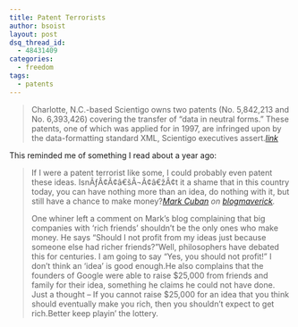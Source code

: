 ```yaml
---
title: Patent Terrorists
author: bsoist
layout: post
dsq_thread_id:
  - 48431409
categories:
  - freedom
tags:
  - patents
---
```

> Charlotte, N.C.-based Scientigo owns two patents (No. 5,842,213 and No. 6,393,426) covering the transfer of &#8220;data in neutral forms.&#8221; These patents, one of which was applied for in 1997, are infringed upon by the data-formatting standard XML, Scientigo executives assert.<cite><a href="http://news.com.com/Small%20company%20makes%20big%20claims%20on%20XML%20patents/2100-1014_3-5905949.html">link</a> </cite>

This reminded me of something I read about a year ago:  


> If I were a patent terrorist like some, I could probably even patent these ideas. IsnÃƒÂ¢Ã¢â€šÂ¬Ã¢â€žÂ¢t it a shame that in this country today, you can have nothing more than an idea, do nothing with it, but still have a chance to make money?<cite><a href="http://www.nba.com/mavericks/news/cuban_bio000329.html">Mark Cuban</a> on <a href="http://www.blogmaverick.com/entry/7673569691391003/">blogmaverick</a>.</cite></p>
One whiner left a comment on Mark&#8217;s blog complaining that big companies with &#8216;rich friends&#8217; shouldn&#8217;t be the only ones who make money. He says &#8220;Should I not profit from my ideas just because someone else had richer friends?&#8221;Well, philosophers have debated this for centuries. I am going to say &#8220;Yes, you should not profit!&#8221; I don&#8217;t think an &#8216;idea&#8217; is good enough.He also complains that the founders of Google were able to raise $25,000 from friends and family for their idea, something he claims he could not have done. Just a thought &#8211; If you cannot raise $25,000 for an idea that you think should eventually make you rich, then you shouldn&#8217;t expect to get rich.Better keep playin&#8217; the lottery.
